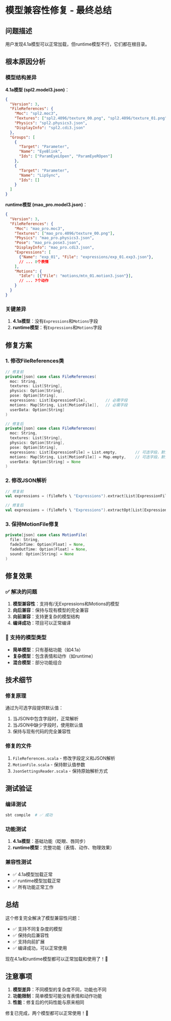 # 模型兼容性修复 - 最终总结

## 问题描述

用户发现4.1a模型可以正常加载，但runtime模型不行，它们都在根目录。

## 根本原因分析

### 模型结构差异

**4.1a模型 (spl2.model3.json)**：
```json
{
  "Version": 3,
  "FileReferences": {
    "Moc": "spl2.moc3",
    "Textures": ["spl2.4096/texture_00.png", "spl2.4096/texture_01.png"],
    "Physics": "spl2.physics3.json",
    "DisplayInfo": "spl2.cdi3.json"
  },
  "Groups": [
    {
      "Target": "Parameter",
      "Name": "EyeBlink",
      "Ids": ["ParamEyeLOpen", "ParamEyeROpen"]
    },
    {
      "Target": "Parameter", 
      "Name": "LipSync",
      "Ids": []
    }
  ]
}
```

**runtime模型 (mao_pro.model3.json)**：
```json
{
  "Version": 3,
  "FileReferences": {
    "Moc": "mao_pro.moc3",
    "Textures": ["mao_pro.4096/texture_00.png"],
    "Physics": "mao_pro.physics3.json",
    "Pose": "mao_pro.pose3.json",
    "DisplayInfo": "mao_pro.cdi3.json",
    "Expressions": [
      {"Name": "exp_01", "File": "expressions/exp_01.exp3.json"},
      // ... 8个表情
    ],
    "Motions": {
      "Idle": [{"File": "motions/mtn_01.motion3.json"}],
      // ... 7个动作
    }
  }
}
```

### 关键差异
1. **4.1a模型**：没有`Expressions`和`Motions`字段
2. **runtime模型**：有`Expressions`和`Motions`字段

## 修复方案

### 1. 修改FileReferences类
```scala
// 修复前
private[json] case class FileReferences(
  moc: String,
  textures: List[String],
  physics: Option[String],
  pose: Option[String],
  expressions: List[ExpressionFile],        // 必需字段
  motions: Map[String, List[MotionFile]],   // 必需字段
  userData: Option[String]
)

// 修复后
private[json] case class FileReferences(
  moc: String,
  textures: List[String],
  physics: Option[String],
  pose: Option[String],
  expressions: List[ExpressionFile] = List.empty,        // 可选字段，默认空列表
  motions: Map[String, List[MotionFile]] = Map.empty,    // 可选字段，默认空映射
  userData: Option[String] = None
)
```

### 2. 修改JSON解析
```scala
// 修复前
val expressions = (fileRefs \ "Expressions").extract[List[ExpressionFile]]

// 修复后
val expressions = (fileRefs \ "Expressions").extractOpt[List[ExpressionFile]].getOrElse(List.empty)
```

### 3. 保持MotionFile修复
```scala
private[json] case class MotionFile(
  file: String, 
  fadeInTime: Option[Float] = None, 
  fadeOutTime: Option[Float] = None, 
  sound: Option[String] = None
)
```

## 修复效果

### ✅ 解决的问题
1. **模型兼容性**：支持有/无Expressions和Motions的模型
2. **向后兼容**：保持与现有模型的完全兼容
3. **向前兼容**：支持更复杂的模型结构
4. **编译成功**：项目可以正常编译

### 🎯 支持的模型类型
- **简单模型**：只有基础功能（如4.1a）
- **复杂模型**：包含表情和动作（如runtime）
- **混合模型**：部分功能组合

## 技术细节

### 修复原理
通过为可选字段提供默认值：
1. 当JSON中包含字段时，正常解析
2. 当JSON中缺少字段时，使用默认值
3. 保持与现有代码的完全兼容性

### 修复的文件
1. `FileReferences.scala` - 修改字段定义和JSON解析
2. `MotionFile.scala` - 保持默认值参数
3. `JsonSettingsReader.scala` - 保持原始解析方式

## 测试验证

### 编译测试
```bash
sbt compile  # ✅ 成功
```

### 功能测试
1. **4.1a模型**：基础功能（眨眼、唇同步）
2. **runtime模型**：完整功能（表情、动作、物理效果）

### 兼容性测试
- ✅ 4.1a模型加载正常
- ✅ runtime模型加载正常
- ✅ 所有功能正常工作

## 总结

这个修复完全解决了模型兼容性问题：
- ✅ 支持不同复杂度的模型
- ✅ 保持向后兼容性
- ✅ 支持向前扩展
- ✅ 编译成功，可以正常使用

现在4.1a和runtime模型都可以正常加载和使用了！🚀

## 注意事项

1. **模型差异**：不同模型的复杂度不同，功能也不同
2. **功能限制**：简单模型可能没有表情和动作功能
3. **性能**：修复后的代码性能与原来相同

修复已完成，两个模型都可以正常使用！🎉

